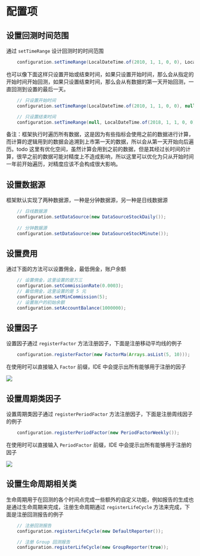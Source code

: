 # 配置项

## 设置回测时间范围

通过 `setTimeRange` 设计回测时的时间范围

```java
    configuration.setTimeRange(LocalDateTime.of(2010, 1, 1, 0, 0), LocalDateTime.now());
```

也可以像下面这样只设置开始或结束时间，如果只设置开始时间，那么会从指定的开始时间开始回测，如果只设置结束时间，那么会从有数据的第一天开始回测，一直回测到设置的最后一天。

```java
    // 只设置开始时间
    configuration.setTimeRange(LocalDateTime.of(2010, 1, 1, 0, 0), null);

    // 只设置结束时间
    configuration.setTimeRange(null, LocalDateTime.of(2018, 1, 1, 0, 0));
```

备注：框架执行时遍历所有数据，这是因为有些指标会使用之前的数据进行计算，而计算的逻辑用到的数据会追溯到上市第一天的数据，所以会从第一天开始向后遍历。todo 这里有优化空间，虽然计算会用到之前的数据，但是其经过长时间的计算，很早之前的数据可能对精度上不造成影响，所以这里可以优化为只从开始时间一年前开始遍历，对精度应该不会构成很大影响。

## 设置数据源

框架默认实现了两种数据源，一种是分钟数据源，另一种是日线数据源

```java
    // 日线数据源
    configuration.setDataSource(new DataSourceStockDaily());
    
    // 分钟数据源
    configuration.setDataSource(new DataSourceStockMinute());
```

## 设置费用

通过下面的方法可以设置佣金，最低佣金，账户余额

```java
    // 设置佣金，这里设置的是万三
    configuration.setCommissionRate(0.0003);
    // 最低佣金，这里设置的是 5 元
    configuration.setMinCommission(5);
    // 设置账户的初始余额
    configuration.setAccountBalance(1000000);
```

## 设置因子

设置因子通过 `registerFactor` 方法注册因子，下面是注册移动平均线的例子

```java
    configuration.registerFactor(new FactorMa(Arrays.asList(5, 10)));
```

在使用时可以直接输入 `Factor` 前缀，IDE 中会提示出所有能够用于注册的因子

![](/image/1.png)

## 设置周期类因子

设置周期类因子通过 `registerPeriodFactor` 方法注册因子，下面是注册周线因子的例子

```java
    configuration.registerPeriodFactor(new PeriodFactorWeekly());
```

在使用时可以直接输入 `PeriodFactor` 前缀，IDE 中会提示出所有能够用于注册的因子

![](/image/2.png)

## 设置生命周期相关类

生命周期用于在回测的各个时间点完成一些额外的自定义功能，例如报告的生成也是通过生命周期来完成，注册生命周期通过 `registerLifeCycle` 方法来完成，下面是注册回测报告的例子

```java
    // 注册回测报告
    configuration.registerLifeCycle(new DefaultReporter());

    // 注册 Group 回测报告
    configuration.registerLifeCycle(new GroupReporter(true));
```

